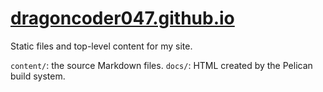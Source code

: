 # [dragoncoder047.github.io](dragoncoder047.github.io)
Static files and top-level content for my site.

`content/`: the source Markdown files.
`docs/`: HTML created by the Pelican build system.
